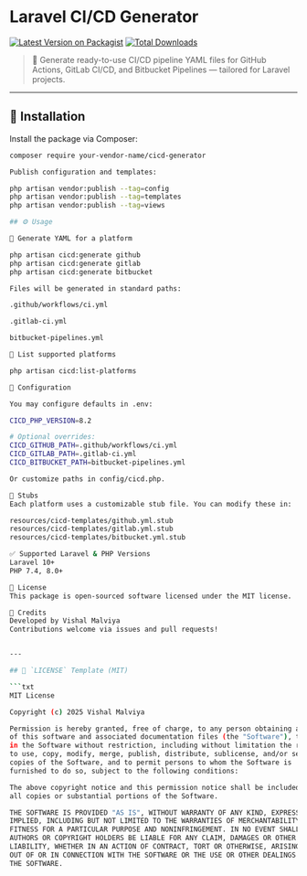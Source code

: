 # Laravel CI/CD Generator

[![Latest Version on Packagist](https://img.shields.io/packagist/v/your-vendor-name/cicd-generator.svg?style=flat-square)](https://packagist.org/packages/your-vendor-name/cicd-generator)
[![Total Downloads](https://img.shields.io/packagist/dt/your-vendor-name/cicd-generator.svg?style=flat-square)](https://packagist.org/packages/your-vendor-name/cicd-generator)

> 🚀 Generate ready-to-use CI/CD pipeline YAML files for GitHub Actions, GitLab CI/CD, and Bitbucket Pipelines — tailored for Laravel projects.

---

## 🔧 Installation

Install the package via Composer:

```bash
composer require your-vendor-name/cicd-generator

Publish configuration and templates:

php artisan vendor:publish --tag=config
php artisan vendor:publish --tag=templates
php artisan vendor:publish --tag=views

## ⚙️ Usage

🧪 Generate YAML for a platform

php artisan cicd:generate github
php artisan cicd:generate gitlab
php artisan cicd:generate bitbucket

Files will be generated in standard paths:

.github/workflows/ci.yml

.gitlab-ci.yml

bitbucket-pipelines.yml

🧾 List supported platforms

php artisan cicd:list-platforms

🔧 Configuration

You may configure defaults in .env:

CICD_PHP_VERSION=8.2

# Optional overrides:
CICD_GITHUB_PATH=.github/workflows/ci.yml
CICD_GITLAB_PATH=.gitlab-ci.yml
CICD_BITBUCKET_PATH=bitbucket-pipelines.yml

Or customize paths in config/cicd.php.

📁 Stubs
Each platform uses a customizable stub file. You can modify these in:

resources/cicd-templates/github.yml.stub
resources/cicd-templates/gitlab.yml.stub
resources/cicd-templates/bitbucket.yml.stub

✅ Supported Laravel & PHP Versions
Laravel 10+
PHP 7.4, 8.0+

📄 License
This package is open-sourced software licensed under the MIT license.

🙌 Credits
Developed by Vishal Malviya
Contributions welcome via issues and pull requests!


---

## 📄 `LICENSE` Template (MIT)

```txt
MIT License

Copyright (c) 2025 Vishal Malviya

Permission is hereby granted, free of charge, to any person obtaining a copy
of this software and associated documentation files (the "Software"), to deal
in the Software without restriction, including without limitation the rights
to use, copy, modify, merge, publish, distribute, sublicense, and/or sell
copies of the Software, and to permit persons to whom the Software is
furnished to do so, subject to the following conditions:

The above copyright notice and this permission notice shall be included in
all copies or substantial portions of the Software.

THE SOFTWARE IS PROVIDED "AS IS", WITHOUT WARRANTY OF ANY KIND, EXPRESS OR
IMPLIED, INCLUDING BUT NOT LIMITED TO THE WARRANTIES OF MERCHANTABILITY,
FITNESS FOR A PARTICULAR PURPOSE AND NONINFRINGEMENT. IN NO EVENT SHALL THE
AUTHORS OR COPYRIGHT HOLDERS BE LIABLE FOR ANY CLAIM, DAMAGES OR OTHER
LIABILITY, WHETHER IN AN ACTION OF CONTRACT, TORT OR OTHERWISE, ARISING FROM,
OUT OF OR IN CONNECTION WITH THE SOFTWARE OR THE USE OR OTHER DEALINGS IN
THE SOFTWARE.
